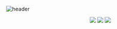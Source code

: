 ![header](https://capsule-render.vercel.app/api?type=waving&color=8FF1D2&height=300&section=header&text=Welcome&desc=This%20is%20Seonah's%20GitHub%20Profile!&descSize=15&descAlign=55&descAlignY=63&fontSize=70&fontColor=0A3429)
<div align=center>
<a href="https://seonahhh.tistory.com/" target="_blank"><img src="https://img.shields.io/badge/blog-brightgreen?style=flat-square&logo=Blogger&logoColor=white"/></a>
<a href="https://www.linkedin.com/in/sunah-min-292b991b6/" target="_blank"><img src="https://img.shields.io/badge/linkedin-blue?style=flat-square&logo=LinkedIn&logoColor=white"/></a>
<a href="https://www.instagram.com/seon_ahhh/" target="_blank"><img src="https://img.shields.io/badge/instagram-ff69b4?style=flat-square&logo=Instagram&logoColor=white"/></a>
</div>
<!--
**seonahmin/seonahmin** is a ✨ _special_ ✨ repository because its `README.md` (this file) appears on your GitHub profile.

Here are some ideas to get you started:

- 🔭 I’m currently working on ...
- 🌱 I’m currently learning ...
- 👯 I’m looking to collaborate on ...
- 🤔 I’m looking for help with ...
- 💬 Ask me about ...
- 📫 How to reach me: ...
- 😄 Pronouns: ...
- ⚡ Fun fact: ...
-->
